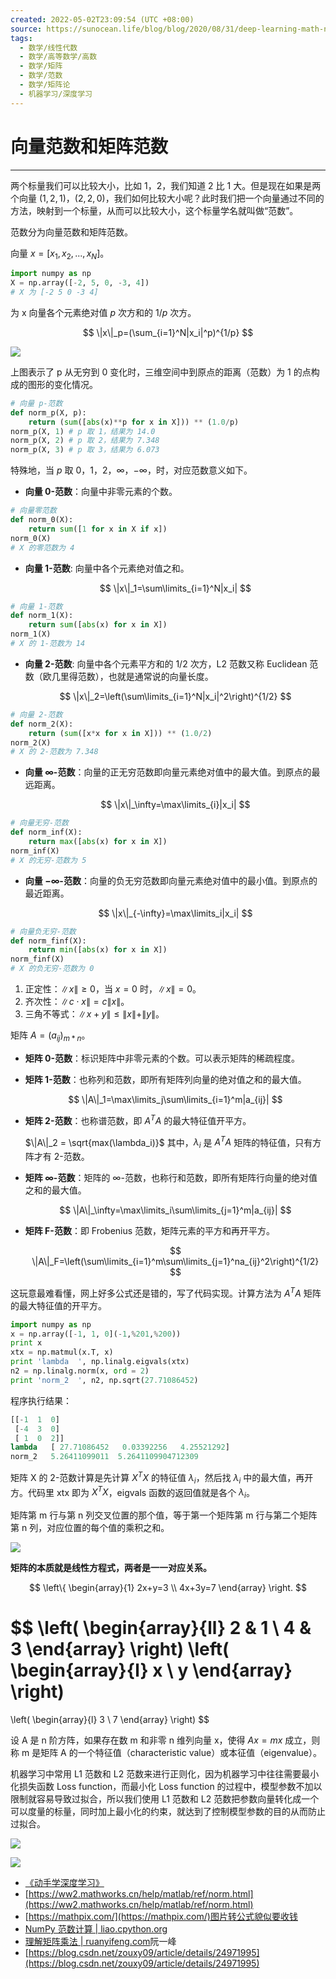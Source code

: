 ```yaml
---
created: 2022-05-02T23:09:54 (UTC +08:00)
source: https://sunocean.life/blog/blog/2020/08/31/deep-learning-math-norm
tags:
  - 数学/线性代数
  - 数学/高等数学/高数
  - 数学/矩阵
  - 数学/范数
  - 数学/矩阵论
  - 机器学习/深度学习
---
```


# 向量范数和矩阵范数

---
两个标量我们可以比较大小，比如 1，2，我们知道 2 比 1 大。但是现在如果是两个向量 $(1,2,1)$，$(2,2,0)$，我们如何比较大小呢？此时我们把一个向量通过不同的方法，映射到一个标量，从而可以比较大小，这个标量学名就叫做“范数”。

范数分为向量范数和矩阵范数。

向量 $x=[x_1,x_2,...,x_N]$。

```python
import numpy as np
X = np.array([-2, 5, 0, -3, 4])
# X 为 [-2 5 0 -3 4]
```

为 x 向量各个元素绝对值 $p$ 次方和的 $1/p$ 次方。

$$
\|x\|_p=(\sum_{i=1}^N|x_i|^p)^{1/p}
$$

![](assets/向量范数和矩阵范数-w.jpeg)

上图表示了 p 从无穷到 0 变化时，三维空间中到原点的距离（范数）为 1 的点构成的图形的变化情况。

```python
# 向量 p-范数
def norm_p(X, p):
    return (sum([abs(x)**p for x in X])) ** (1.0/p)
norm_p(X, 1) # p 取 1，结果为 14.0
norm_p(X, 2) # p 取 2，结果为 7.348
norm_p(X, 3) # p 取 3，结果为 6.073
```

特殊地，当 $p$ 取 0，1，2，$\infty$，$-\infty$，时，对应范数意义如下。

- **向量 0-范数**：向量中非零元素的个数。

```python
# 向量零范数
def norm_0(X):
    return sum([1 for x in X if x])
norm_0(X)
# X 的零范数为 4
```

- **向量 1-范数**: 向量中各个元素绝对值之和。

    $$
    \|x\|_1=\sum\limits_{i=1}^N|x_i|
    $$

```python
# 向量 1-范数
def norm_1(X):
    return sum([abs(x) for x in X])
norm_1(X)
# X 的 1-范数为 14
```

- **向量 2-范数**: 向量中各个元素平方和的 $1/2$ 次方，L2 范数又称 Euclidean 范数（欧几里得范数），也就是通常说的向量长度。

    $$
    \|x\|_2=\left(\sum\limits_{i=1}^N|x_i|^2\right)^{1/2}
    $$

```python
# 向量 2-范数
def norm_2(X):
    return (sum([x*x for x in X])) ** (1.0/2)
norm_2(X)
# X 的 2-范数为 7.348
```

- **向量 $\infty$\-范数**：向量的正无穷范数即向量元素绝对值中的最大值。到原点的最远距离。

    $$
    \|x\|_\infty=\max\limits_{i}|x_i|
    $$

```python
# 向量无穷-范数
def norm_inf(X):
    return max([abs(x) for x in X])
norm_inf(X)
# X 的无穷-范数为 5
```

- **向量 $-\infty$\-范数**：向量的负无穷范数即向量元素绝对值中的最小值。到原点的最近距离。

    $$
    \|x\|_{-\infty}=\max\limits_i|x_i|
    $$

```python
# 向量负无穷-范数
def norm_finf(X):
    return min([abs(x) for x in X])
norm_finf(X)
# X 的负无穷-范数为 0
```

1. 正定性：$\|x\|\geq0$，当 $x=0$ 时，$\|x\|=0$。
2. 齐次性：$\|c\cdot x\| = c \|x\|$。
3. 三角不等式：$\|x+y\|\leq \|x\|+\|y\|$。

矩阵 $A=(a_{ij})_{m\ast n}$。

- **矩阵 0-范数**：标识矩阵中非零元素的个数。可以表示矩阵的稀疏程度。

- **矩阵 1-范数**：也称列和范数，即所有矩阵列向量的绝对值之和的最大值。

    $$
    \|A\|_1=\max\limits_j\sum\limits_{i=1}^m|a_{ij}|
    $$

- **矩阵 2-范数**：也称谱范数，即 $A^TA$ 的最大特征值开平方。

    $\|A\|_2 = \sqrt{max(\lambda_i)}$ 其中，$\lambda_i$ 是 $A^TA$ 矩阵的特征值，只有方阵才有 2-范数。

- **矩阵 $\infty$\-范数**：矩阵的 $\infty$\-范数，也称行和范数，即所有矩阵行向量的绝对值之和的最大值。

    $$
    \|A\|_\infty=\max\limits_i\sum\limits_{j=1}^m|a_{ij}|
    $$

- **矩阵 F-范数**：即 Frobenius 范数，矩阵元素的平方和再开平方。

    $$
    \|A\|_F=\left(\sum\limits_{i=1}^m\sum\limits_{j=1}^na_{ij}^2\right)^{1/2}
    $$

这玩意最难看懂，网上好多公式还是错的，写了代码实现。计算方法为 $A^TA$ 矩阵的最大特征值的开平方。

```python
import numpy as np
x = np.array([-1, 1, 0](-1,%201,%200))
print x
xtx = np.matmul(x.T, x)
print 'lambda  ', np.linalg.eigvals(xtx)
n2 = np.linalg.norm(x, ord = 2)
print 'norm_2  ', n2, np.sqrt(27.71086452)
```

程序执行结果：

```python
[[-1  1  0]
 [-4  3  0]
 [ 1  0  2]]
lambda   [ 27.71086452   0.03392256   4.25521292]
norm_2   5.26411099011  5.2641109904712309
```

矩阵 X 的 2-范数计算是先计算 $X^TX$ 的特征值 $\lambda_i$，然后找 $\lambda_i$ 中的最大值，再开方。代码里 xtx 即为 $X^TX$，eigvals 函数的返回值就是各个 $\lambda_i$。

矩阵第 m 行与第 n 列交叉位置的那个值，等于第一个矩阵第 m 行与第二个矩阵第 n 列，对应位置的每个值的乘积之和。

![](assets/向量范数和矩阵范数-bg2015090105.gif)

**矩阵的本质就是线性方程式，两者是一一对应关系。**

$$
\left\{
    \begin{array}{1}
        2x+y=3 \\
        4x+3y=7
    \end{array}
\right.
$$

$$
\left(
    \begin{array}{ll}
        2 & 1 \\
        4 & 3
    \end{array}
\right)
\left(
    \begin{array}{l}
        x \\
        y
    \end{array}
\right)
=
\left(
    \begin{array}{l}
        3 \\
        7
    \end{array}
\right)
$$

设 A 是 n 阶方阵，如果存在数 m 和非零 n 维列向量 x，使得 $Ax=mx$ 成立，则称 m 是矩阵 A 的一个特征值（characteristic value）或本征值（eigenvalue）。

机器学习中常用 L1 范数和 L2 范数来进行正则化，因为机器学习中往往需要最小化损失函数 Loss function，而最小化 Loss function 的过程中，模型参数不加以限制就容易导致过拟合，所以我们使用 L1 范数和 L2 范数把参数向量转化成一个可以度量的标量，同时加上最小化的约束，就达到了控制模型参数的目的从而防止过拟合。

![](assets/向量范数和矩阵范数-20140504122353812.png)

![](assets/向量范数和矩阵范数-20140504122410234.png)

- [《动手学深度学习》](http://zh.gluon.ai/)
- [https://ww2.mathworks.cn/help/matlab/ref/norm.html](https://ww2.mathworks.cn/help/matlab/ref/norm.html)
- [https://mathpix.com/](https://mathpix.com/)图片转公式貌似要收钱
- [NumPy 范数计算 | liao.cpython.org](http://liao.cpython.org/numpy11/)
- [理解矩阵乘法 | ruanyifeng.com](http://www.ruanyifeng.com/blog/2015/09/matrix-multiplication.html)阮一峰
- [https://blog.csdn.net/zouxy09/article/details/24971995](https://blog.csdn.net/zouxy09/article/details/24971995)
